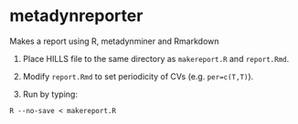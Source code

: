 # metadynreporter
Makes a report using R, metadynminer and Rmarkdown

1. Place HILLS file to the same directory as `makereport.R` and `report.Rmd`.

2. Modify `report.Rmd` to set periodicity of CVs (e.g. `per=c(T,T)`).

3. Run by typing:
```
R --no-save < makereport.R
```

